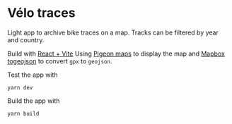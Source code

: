# Vélo traces

Light app to archive bike traces on a map. Tracks can be filtered by year and country.

Build with [React + Vite](https://github.com/vitejs/vite-plugin-react) Using [Pigeon maps](https://github.com/mariusandra/pigeon-maps) to display the map and [Mapbox togeojson](https://github.com/mapbox/togeojson) to convert `gpx` to `geojson`.

Test the app with
```
yarn dev
```
Build the app with 
```
yarn build
```
